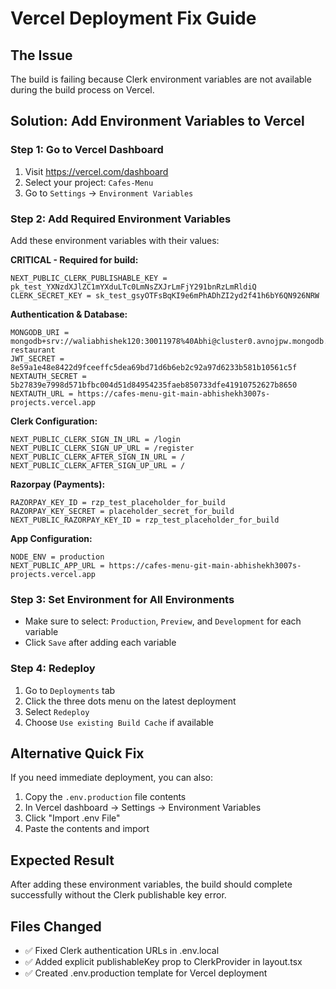 # Vercel Deployment Fix Guide

## The Issue
The build is failing because Clerk environment variables are not available during the build process on Vercel.

## Solution: Add Environment Variables to Vercel

### Step 1: Go to Vercel Dashboard
1. Visit https://vercel.com/dashboard
2. Select your project: `Cafes-Menu`
3. Go to `Settings` → `Environment Variables`

### Step 2: Add Required Environment Variables
Add these environment variables with their values:

**CRITICAL - Required for build:**
```
NEXT_PUBLIC_CLERK_PUBLISHABLE_KEY = pk_test_YXNzdXJlZC1mYXduLTc0LmNsZXJrLmFjY291bnRzLmRldiQ
CLERK_SECRET_KEY = sk_test_gsyOTFsBqKI9e6mPhADhZI2yd2f41h6bY6QN926NRW
```

**Authentication & Database:**
```
MONGODB_URI = mongodb+srv://waliabhishek120:30011978%40Abhi@cluster0.avnojpw.mongodb.net/sonnas-restaurant
JWT_SECRET = 8e59a1e48e8422d9fceeffc5dea69bd71d6b6eb2c92a97d6233b581b10561c5f
NEXTAUTH_SECRET = 5b27839e7998d571bfbc004d51d84954235faeb850733dfe41910752627b8650
NEXTAUTH_URL = https://cafes-menu-git-main-abhishekh3007s-projects.vercel.app
```

**Clerk Configuration:**
```
NEXT_PUBLIC_CLERK_SIGN_IN_URL = /login
NEXT_PUBLIC_CLERK_SIGN_UP_URL = /register
NEXT_PUBLIC_CLERK_AFTER_SIGN_IN_URL = /
NEXT_PUBLIC_CLERK_AFTER_SIGN_UP_URL = /
```

**Razorpay (Payments):**
```
RAZORPAY_KEY_ID = rzp_test_placeholder_for_build
RAZORPAY_KEY_SECRET = placeholder_secret_for_build
NEXT_PUBLIC_RAZORPAY_KEY_ID = rzp_test_placeholder_for_build
```

**App Configuration:**
```
NODE_ENV = production
NEXT_PUBLIC_APP_URL = https://cafes-menu-git-main-abhishekh3007s-projects.vercel.app
```

### Step 3: Set Environment for All Environments
- Make sure to select: `Production`, `Preview`, and `Development` for each variable
- Click `Save` after adding each variable

### Step 4: Redeploy
1. Go to `Deployments` tab
2. Click the three dots menu on the latest deployment
3. Select `Redeploy`
4. Choose `Use existing Build Cache` if available

## Alternative Quick Fix
If you need immediate deployment, you can also:

1. Copy the `.env.production` file contents
2. In Vercel dashboard → Settings → Environment Variables
3. Click "Import .env File"
4. Paste the contents and import

## Expected Result
After adding these environment variables, the build should complete successfully without the Clerk publishable key error.

## Files Changed
- ✅ Fixed Clerk authentication URLs in .env.local
- ✅ Added explicit publishableKey prop to ClerkProvider in layout.tsx
- ✅ Created .env.production template for Vercel deployment
